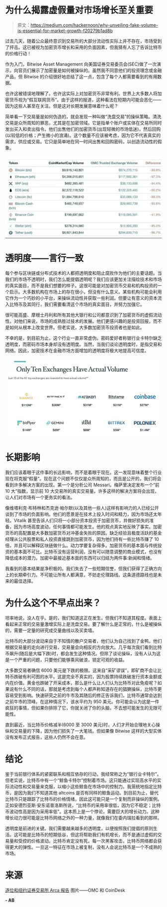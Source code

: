 # 为什么揭露虚假量对市场增长至关重要

> 原文：<https://medium.com/hackernoon/why-unveiling-fake-volume-is-essential-for-market-growth-f20279b1ad8b>

过去几天，随着公众最终意识到交易所的大部分流动性实际上并不存在，市场受到了抨击。这已被视为加密货币增长和采用的负面因素，但我猜有人忘了告诉比特币的价格行动！

作为入门，Bitwise Asset Management 向美国证券交易委员会(SEC)做了一次演示，向官员们展示了加密量是如何被操纵的。虽然我不同意他们的投资理念或金融产品，但 Bitwise 的介绍很好地总结了这一点，包含了每个人都需要看到的有用数据。

也许这被错误地理解了。也许这实际上对加密货币非常有利。世界上大多数人将加密货币视为“假互联网货币”。由于这样的报道，这种看法在短期内可能会恶化——因为这些人甚至在关注。但是这对长期发展意味着什么呢？

简单看一下交易量是如何伪造的，就会发现一种叫做“洗盘交易”的操纵策略。清洗交易是众所周知的罪恶，尤其是在加密领域。它是指单个账户或实体在交易所同时发出买入和卖出指令。他们出售他们的加密货币(出现轻微的市场低迷)，然后回购(以较低的价格；产生微小的浪涌)。这个数量不应该被考虑，因为它不代表真实的需求，供应或交易。它只是简单地在同一时间出售和回购密码，以创造流动性的假象。

![](img/7ad16435942fd7632ba36736dfaea1ab.png)

# 透明度——言行一致

每个参与区块链或分布式技术的人都把透明度和阻止腐败作为他们的主要话题。当我们的市场不透明时，我们怎么能提倡透明呢？我们应该更加关注描绘技术和市场的真实面目，而不是我们想要的样子。这很可能是对加密货币交易和机构投资的一个启示。大多数机构在市场上的存在很小，但没有什么意义。某些机构可能会利用它作为一个巧妙的小平台，来操纵流动性并获取一些利润。但要让有意义的资本流入比特币及其同行，我们需要看清这个市场的真实面目，并努力加强它。

很可能高盛、摩根士丹利和所有其他大银行和公司都意识到了加密货币的虚假流动性。对他们来说，市场的成熟胜过技术的发展。他们更感兴趣的是投资回报，而不是如何从根本上改变世界。但老实说，大多数加密货币投资者也是如此。

不幸的是，到目前为止，这个行业一直非常虚伪。密码爱好者称银行业卡特尔缺乏透明度，而密码市场本身却没有透明度。当然，当我们谈论透明度时，是指交易和网络。因此，加密技术在金融市场方面增加的透明度将极大地提高可信度。

![](img/f96d8793f736abcc7bbb03fa463edbb8.png)

# 长期影响

我们应该着眼于这件事的长远影响，而不是着眼于现在。这一发现意味着整个行业现在将克服“假量”。现在这个问题不仅仅是众所周知的，而且是公开的，我们将会看到许多解决方案的出现。第一个是分析公司 Messari。梅萨里决定发布一个“前 10 大”指数，显示前 10 大交易所的真实交易量。许多这样的解决方案将会出现，让人们对市场有一个更务实的看法。

像维塔利克·布特林和杰克逊·帕尔默(以及其他一些人)这样有影响力的人已经公开谈到了市场的负面影响。他们的愿景是在技术上投入时间和精力，因为市场还太年轻。Vitalik 甚至告诉人们只将一小部分资本投资于加密货币，并做好损失的准备，因为市场高度波动，任何事情都可能发生。他的观点真实地反映了事实。加密货币的高配置是大多数加密货币对冲基金失败的原因。缺乏经验且极度活跃的基金经理从公共股票和私人投资直接跳到加密货币，因为他们持有一些比特币赚了 10 倍，并且可以解释区块链做什么。动力学要复杂得多。加密货币的基本面与传统投资的基本面不可比。比特币没有运营利润，没有可以随意调整的商业模式，也没有降低成本的潜力。加密中最接近基本面的东西可以归结为两件事:新闻和情绪。

我看到的基本结果是净积极的。我们失去了一些短期信誉，但我们获得了正确方向上的长期牵引力。不可能让所有人都满意，不妨走伦理路线。这条道德路线也是未来的最佳选择。

# 为什么这个不早点出来？

坦率地说，没人在乎。是的，我们知道这正在发生，但我们不知道其程度。表面上看起来正常的交易量激增实际上是洗盘交易。要了解什么是正常的，什么是被操纵的，需要一定量的研究成交量曲线以及买卖墙。

比特币的大部分波动来自于不知情的散户交易者，他们认为自己找到了金鸭，他们根据交易量的走向进行交易，交易量会向相反的方向放大。几乎每次我们看到比特币飙升(随后是大幅下跌)时，都会发生这种情况。但除了谈论操纵，没有人认为这是一个严重的问题，只要他们能够乘风破浪，锁定可观的收益。

大多数交易者确信 6000 美元是下跌的极限。这来自“采矿谬误”，即矿商不会让比特币跌破有利可图的水平。这是完全不真实的，因为股票持续跌破发行资本金额或内在价值。黄金也跌破了开采成本，那么是什么让人们认为比特币对此免疫呢？如果说有什么不同的话，那就是考虑到每个人都声称知道存在的猖獗操纵，比特币更容易受到影响。快速研究之前的牛市及其随后的修正告诉我们，比特币通常会达到之前牛市的顶峰。在这种情况下，该水平约为 950 美元。你可能会认为这是一件疯狂的事情，但如果你排除了它，你就关闭了你的头脑，不去想可能发生的无限可能性。

直到最近，当比特币价格减半(6000 至 3000 美元)时，人们才开始合理地关心操纵和交易量的下降，因为他们损失了一大笔钱。但如果像 Bitwise 这样的大型实体没有发布正式报告，这些人仍然不会在意。

# 结论

鉴于当前银行体系的紧密联系和相互依存的行动，我经常称之为“银行业卡特尔”。但老实说，比特币中有一个“鲸鱼卡特尔”控制着市场。这只能通过实现高水平的实际流动性和交易量来克服，以缩小这些鲸鱼在市场中的控制力。我笼统地指定比特币，是因为我们不知道其他 altcoins 是否有同样的鲸鱼运动。到目前为止，替代比特币只是跟踪了比特币的价格情绪，因此这可能只是一个复制而非操纵的案例。正如安德烈亚斯·安东诺普洛斯所说，“比特币的采用率很低，因为它不稳定；比特币波动性高是因为采用率低”。这本质上是一个悖论，需要巨大的增长动力。这种增长动力很可能是比特币网络之外的一种力量，就像我们在委内瑞拉看到的那样。

透明度是前进的关键。我们需要越来越多的透明度，以便按照我们提倡的原则生活。这可能是比特币的短期低谷，但这将帮助我们有机增长，而不是通过虚假的交易量和受控的价格波动。比特币肯定没有死。每一次黑客攻击，比特币网络都会获得更大的弹性。一旦这一特征在市场上被复制，没有人会说比特币是一个不成熟的市场。

# 来源

[逐位和纽约证券交易所 Arca 报告](https://staging.busy.org/exit?url=https%3A%2F%2Fwww.sec.gov%2Fcomments%2Fsr-nysearca-2019-01%2Fsrnysearca201901-5164833-183434.pdf)
图片——OMC 和 CoinDesk

**- AB**